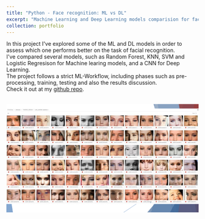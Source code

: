 ```yaml
---
title: "Python - Face recognition: ML vs DL"
excerpt: "Machine Learning and Deep Learning models comparision for face recognition. "
collection: portfolio
---
```


In this project I've explored some of the ML and DL models in order to assess which one performs better on the task of facial recognition. \
I've compared several models, such as Random Forest, KNN, SVM and Logistic Regresison for Machine learing models, and a CNN for Deep Learning. \
The project follows a strict ML-Workflow, including phases such as pre-processing, training, testing and also the results discussion. \
Check it out at my [github repo](https://github.com/GianFederico/MD-repo-Machine_Learning).

<br/><img src='/images/cv_comp.png'>

